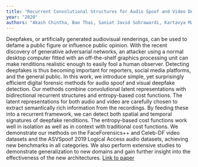 ```yaml
---
title: "Recurrent Convolutional Structures for Audio Spoof and Video Deepfake Detection"
year: "2020"
authors: "Akash Chintha, Bao Thai, Saniat Javid Sohrawardi, Kartavya Manojbhai Bhatt, AndreaHickerson, Matthew Wright, Raymond Ptucha"
---
```

Deepfakes, or artificially generated audiovisual renderings, can be used to defame a public figure or influence public opinion. With the recent discovery of generative adversarial networks, an attacker using a normal desktop computer fitted with an off-the-shelf graphics processing unit can make renditions realistic enough to easily fool a human observer. Detecting deepfakes is thus becoming important for reporters, social media platforms, and the general public. In this work, we introduce simple, yet surprisingly efficient digital forensic methods for audio spoof and visual deepfake detection. Our methods combine convolutional latent representations with bidirectional recurrent structures and entropy-based cost functions. The latent representations for both audio and video are carefully chosen to extract semantically rich information from the recordings. By feeding these into a recurrent framework, we can detect both spatial and temporal signatures of deepfake renditions. The entropy-based cost functions work well in isolation as well as in context with traditional cost functions. We demonstrate our methods on the FaceForensics++ and Celeb-DF video datasets and the ASVSpoof 2019 Logical Access audio datasets, achieving new benchmarks in all categories. We also perform extensive studies to demonstrate generalization to new domains and gain further insight into the effectiveness of the new architectures.
[Link to paper](https://ieeexplore.ieee.org/abstract/document/9105097/)